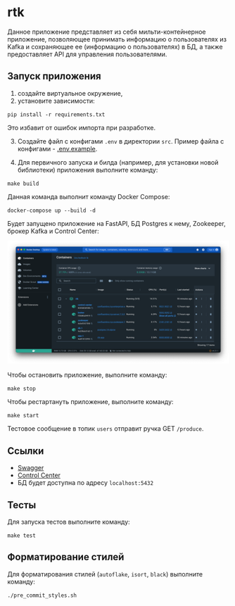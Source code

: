 # rtk

Данное приложение представляет из себя мильти-контейнерное приложение, позволяющее принимать информацию о пользователях 
из Kafka и сохраняющее ее (информацию о пользователях) в БД, а также предоставляет API для управления пользователями.

## Запуск приложения

1. создайте виртуальное окружение,
2. установите зависимости:

```shell
pip install -r requirements.txt
```

Это избавит от ошибок импорта при разработке.

3. Создайте файл с конфигами `.env` в директории `src`.  Пример файла с конфигами - [.env.example](src/.env.example).

4. Для первичного запуска и билда (например, для установки новой библиотеки) приложения выполните команду:

```shell
make build
```

Данная команда выполнит команду Docker Compose:

```shell
docker-compose up --build -d
```

Будет запущено приложение на FastAPI, БД Postgres к нему, Zookeeper, брокер Kafka и Control Center:

![](assets/app-containers.png)

Чтобы остановить приложение, выполните команду:

```shell
make stop
```

Чтобы рестартануть приложение, выполните команду:

```shell
make start
```

Тестовое сообщение в топик `users` отправит ручка GET `/produce`.

## Ссылки 

- [Swagger](http://localhost:8000/docs)
- [Control Center](http://localhost:9021)
- БД будет доступна по адресу `localhost:5432`

## Тесты

Для запуска тестов выполните команду:

```shell
make test
```

## Форматирование стилей

Для форматирования стилей (`autoflake`, `isort`, `black`) выполните команду:

```shell
./pre_commit_styles.sh
```
